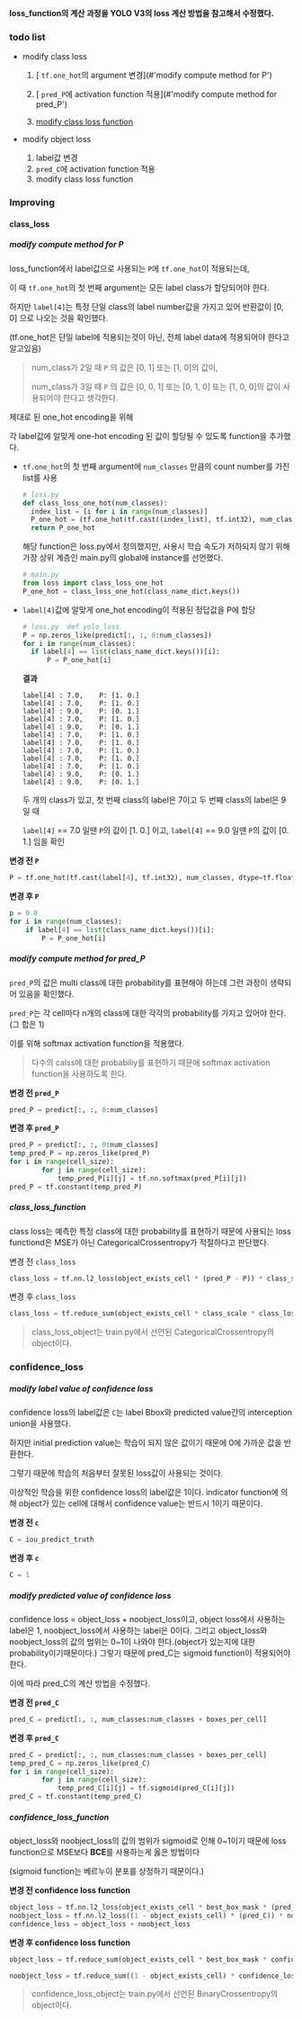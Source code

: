 **loss_function의 계산 과정을 YOLO V3의 loss 계산 방법을 참고해서 수정했다.**



### **todo list**

- modify class loss 

  1. [ `tf.one_hot`의 argument 변경](#'modify compute method for P')

  2. [ `pred_P`에 activation function 적용](#'modify compute method for pred_P')

  3. [modify class loss function](#class_loss_function)
- modify object loss
  1. label값 변경
  2. `pred_C`에 activation function 적용
  3. modify class loss function



### Improving

#### class_loss

##### modify compute method for P

loss_function에서 label값으로 사용되는 `P`에 `tf.one_hot`이 적용되는데, 

이 때 `tf.one_hot`의 첫 번째 argument는 모든 label class가 할당되어야 한다.

하지만 `label[4]`는 특정 단일 class의 label number값을 가지고 있어 반환값이 [0, 0] 으로 나오는 것을 확인했다.

(tf.one_hot은 단일 label에 적용되는것이 아닌, 전체 label data에 적용되어야 한다고 알고있음)

> num_class가 2일 때 `P` 의 값은 [0, 1] 또는 [1, 0]의 값이,
>
> num_class가 3일 때 `P` 의 값은 [0, 0, 1] 또는 [0, 1, 0] 또는 [1, 0, 0]의 값이 사용되어야 한다고 생각한다.

제대로 된 one_hot encoding을 위해

각 label값에 알맞게 one-hot encoding 된 값이 할당될 수 있도록 function을 추가했다.

- `tf.one_hot`의 첫 번째 argument에 `num_classes` 만큼의 count number를 가진 list를 사용

  ```python
  # loss.py
  def class_loss_one_hot(num_classes):
  	index_list = [i for i in range(num_classes)]
  	P_one_hot = (tf.one_hot(tf.cast((index_list), tf.int32), num_classes, dtype=tf.float32))
  	return P_one_hot
  ```

  해당 function은 loss.py에서 정의했지만, 사용시 학습 속도가 저하되지 않기 위해 가장 상위 계층인 main.py의 global에 instance를 선언했다.

  ```python
  # main.py
  from loss import class_loss_one_hot
  P_one_hot = class_loss_one_hot(class_name_dict.keys())
  ```

  

- `label[4]`값에 알맞게 one_hot encoding이 적용된 정답값을 P에 할당

  ```python
  # loss.py  def yolo_loss
  P = np.zeros_like(predict[:, :, 0:num_classes])
  for i in range(num_classes):
  	if label[4] == list(class_name_dict.keys())[i]:
  		P = P_one_hot[i]
  ```
  
  
  
  **결과**
  
  ```
  label[4] : 7.0,    P: [1. 0.]
  label[4] : 7.0,    P: [1. 0.]
  label[4] : 9.0,    P: [0. 1.]
  label[4] : 7.0,    P: [1. 0.]
  label[4] : 9.0,    P: [0. 1.]
  label[4] : 7.0,    P: [1. 0.]
  label[4] : 7.0,    P: [1. 0.]
  label[4] : 7.0,    P: [1. 0.]
  label[4] : 7.0,    P: [1. 0.]
  label[4] : 7.0,    P: [1. 0.]
  label[4] : 9.0,    P: [0. 1.]
  label[4] : 9.0,    P: [0. 1.]
  ```
  
  두 개의 class가 있고, 첫 번째 class의 label은 7이고 두 번째 class의 label은 9일 때
  
  `label[4]` == 7.0 일땐  `P`의 값이 [1. 0.] 이고,  `label[4]` == 9.0 일땐  `P`의 값이 [0. 1.] 임을 확인 
  
  

**변경 전 `P`**

```python
P = tf.one_hot(tf.cast(label[4], tf.int32), num_classes, dtype=tf.float32)

```



**변경 후 `P`**

````python
p = 0.0
for i in range(num_classes):
	if label[4] == list(class_name_dict.keys())[i]:
		P = P_one_hot[i]
````





##### modify compute method for pred_P

`pred_P`의 값은 multi class에 대한 probability를 표현해야 하는데 그런 과정이 생략되어 있음을 확인했다.

`pred_P`는 각 cell마다 n개의 class에 대한 각각의 probability를 가지고 있어야 한다. (그 합은 1)

이를 위해 softmax activation function을 적용했다.

>  다수의 calss에 대한 probabiliy를 표현하기 때문에 softmax activation function을 사용하도록 한다.



**변경 전 `pred_P`**

```python
pred_P = predict[:, :, 0:num_classes] 
```



**변경 후 `pred_P`**

```python
pred_P = predict[:, :, 0:num_classes] 
temp_pred_P = np.zeros_like(pred_P)
for i in range(cell_size):
		for j in range(cell_size):
			temp_pred_P[i][j] = tf.nn.softmax(pred_P[i][j]) 
pred_P = tf.constant(temp_pred_P)
```





##### class_loss_function

class loss는 예측한 특정 class에 대한 probability를 표현하기 때문에 사용되는 loss functiond은 MSE가 아닌 CategoricalCrossentropy가 적절하다고 판단했다.

변경 전 `class_loss`

```python
class_loss = tf.nn.l2_loss(object_exists_cell * (pred_P - P)) * class_scale
```



변경 후 `class_loss`

```python
class_loss = tf.reduce_sum(object_exists_cell * class_scale * class_loss_object(P, pred_P))
```

> class_loss_object는 train.py에서 선언된 CategoricalCrossentropy의 object이다.



###  confidence_loss

##### modify label value of confidence loss

confidence loss의 label값은 `C`는 label Bbox와 predicted value간의 interception union을 사용했다.

하지만 initial prediction value는 학습이 되지 않은 값이기 때문에 0에 가까운 값을 반환한다. 

그렇기 때문에 학습의 처음부터 잘못된 loss값이 사용되는 것이다.

이상적인 학습을 위한 confidence loss의 label값은 1이다. indicator function에 의해 object가 있는 cell에 대해서 confidence value는 반드시 1이기 때문이다.



**변경 전 `c`**

```python
C = iou_predict_truth
```



**변경 후 `c`**

```python
C = 1
```





##### modify predicted value of confidence loss

confidence loss = object_loss + noobject_loss이고, object loss에서 사용하는 label은 1,  noobject_loss에서 사용하는 label은 0이다.
그리고 object_loss와 noobject_loss의 값의 범위는 0~1이 나와야 한다.(object가 있는지에 대한 probability이기때문이다.)
그렇기 때문에 pred_C는 sigmoid function이 적용되어야 한다.

이에 따라 pred_C의 계산 방법을 수정했다.



**변경 전 `pred_C`**

```python
pred_C = predict[:, :, num_classes:num_classes + boxes_per_cell]
```



**변경 후 `pred_C`**

```python
pred_C = predict[:, :, num_classes:num_classes + boxes_per_cell]
temp_pred_C = np.zeros_like(pred_C)
for i in range(cell_size):
		for j in range(cell_size):
			temp_pred_C[i][j] = tf.sigmoid(pred_C[i][j]) 
pred_C = tf.constant(temp_pred_C)
```



##### confidence_loss_function

object_loss와 noobject_loss의 값의 범위가 sigmoid로 인해 0~1이기 때문에 loss function으로 MSE보다 **BCE**를 사용하는게 옳은 방법이다

(sigmoid function는 베르누이 분포를 상정하기 때문이다.)



**변경 전 confidence loss function**

```python
object_loss = tf.nn.l2_loss(object_exists_cell * best_box_mask * (pred_C - C)) * object_scale
noobject_loss = tf.nn.l2_loss((1 - object_exists_cell) * (pred_C)) * noobject_scale
confidence_loss = object_loss + noobject_loss
```



**변경 후 confidence loss function**

```python
object_loss = tf.reduce_sum(object_exists_cell * best_box_mask * confidence_loss_object(C, pred_C) * object_scale)

noobject_loss = tf.reduce_sum((1 - object_exists_cell) * confidence_loss_object(0, pred_C) * noobject_scale)
```

> confidence_loss_object는 train.py에서 선언된 BinaryCrossentropy의 object이다.
